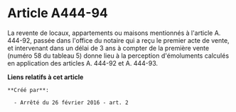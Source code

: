 # Article A444-94

La revente de locaux, appartements ou maisons mentionnés à l'article A. 444-92, passée dans l'office du notaire qui a reçu le
premier acte de vente, et intervenant dans un délai de 3 ans à compter de la première vente (numéro 58 du tableau 5) donne
lieu à la perception d'émoluments calculés en application des articles A. 444-92 et A. 444-93.

**Liens relatifs à cet article**

	**Créé par**:

	  - Arrêté du 26 février 2016 - art. 2
